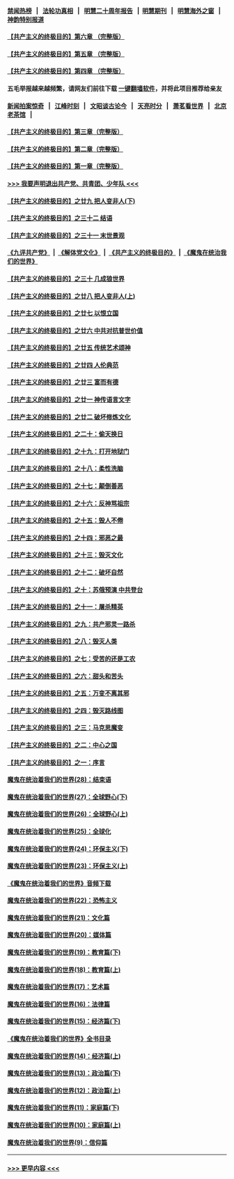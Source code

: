 #### [禁闻热榜](热点新闻.md?=0)  &nbsp;&nbsp;|&nbsp;&nbsp; [法轮功真相](https://github.com/gfw-breaker/truth/blob/master/README.md?=0) &nbsp;&nbsp;|&nbsp;&nbsp; [明慧二十周年报告](https://github.com/gfw-breaker/mh-reports/blob/master/README.md?=0) &nbsp;&nbsp;|&nbsp;&nbsp;[明慧期刊](https://github.com/gfw-breaker/mh-qikan) &nbsp;&nbsp;|&nbsp;&nbsp; [明慧海外之窗](https://github.com/gfw-breaker/mh-news/blob/master/README.md?=0) &nbsp;&nbsp;|&nbsp;&nbsp; [神韵特别报道](https://github.com/gfw-breaker/mh-news/blob/master/shenyun.md?=0)
#### [【共产主义的终极目的】第六章 （完整版）](../pages/nsc422/n11428913.md?t=03010102) 
#### [【共产主义的终极目的】第五章 （完整版）](../pages/nsc422/n11428912.md?t=03010102) 
#### [【共产主义的终极目的】第四章 （完整版）](../pages/nsc422/n11428907.md?t=03010102) 
#### 五毛举报越来越频繁，请网友们前往下载 [一键翻墙软件](https://github.com/gfw-breaker/ssr-accounts)，并将此项目推荐给亲友
#### [新闻拍案惊奇](https://github.com/gfw-breaker/banned-news/blob/master/pages/link4.md) &nbsp;&nbsp;|&nbsp;&nbsp; [江峰时刻](https://github.com/gfw-breaker/banned-news/blob/master/pages/link4.md) &nbsp;&nbsp;|&nbsp;&nbsp; [文昭谈古论今](https://github.com/gfw-breaker/banned-news/blob/master/pages/link4.md) &nbsp;&nbsp;|&nbsp;&nbsp; [天亮时分](https://github.com/gfw-breaker/banned-news/blob/master/pages/link4.md) &nbsp;&nbsp;|&nbsp;&nbsp; [萧茗看世界](https://github.com/gfw-breaker/banned-news/blob/master/pages/link4.md) &nbsp;&nbsp;|&nbsp;&nbsp; [北京老茶馆](https://github.com/gfw-breaker/banned-news/blob/master/pages/link4.md) &nbsp;&nbsp;|&nbsp;&nbsp; 
#### [【共产主义的终极目的】第三章（完整版）](../pages/nsc422/n11428848.md?t=03010102) 
#### [【共产主义的终极目的】第二章（完整版）](../pages/nsc422/n11428831.md?t=03010102) 
#### [【共产主义的终极目的】第一章（完整版）](../pages/nsc422/n11417651.md?t=03010102) 
#### [>>> 我要声明退出共产党、共青团、少年队 <<<](https://github.com/begood0513/goodnews/blob/master/quit/letter.md) 
#### [【共产主义的终极目的】之廿九 把人变非人(下)](../pages/nsc422/n11344140.md?t=03010102) 
#### [【共产主义的终极目的】之三十二 结语](../pages/nsc422/n11360535.md?t=03010102) 
#### [【共产主义的终极目的】之三十一 末世景观](../pages/nsc422/n11351129.md?t=03010102) 
#### [《九评共产党》](https://github.com/begood0513/9ping.md/blob/master/README.md) &nbsp;|&nbsp; [《解体党文化》](../../../../jtdwh.md/blob/master/README.md)  &nbsp;|&nbsp; [《共产主义的终极目的》](../../../../gczydzjmd.md/blob/master/README.md) &nbsp;|&nbsp; [《魔鬼在统治我们的世界》](../../../../mgztzwmdsj.md/blob/master/README.md) 
#### [【共产主义的终极目的】之三十 几成狼世界](../pages/nsc422/n11348280.md?t=03010102) 
#### [【共产主义的终极目的】之廿八 把人变非人(上)](../pages/nsc422/n11340492.md?t=03010102) 
#### [【共产主义的终极目的】之廿七 以恨立国](../pages/nsc422/n11336944.md?t=03010102) 
#### [【共产主义的终极目的】之廿六 中共对抗普世价值](../pages/nsc422/n11324785.md?t=03010102) 
#### [【共产主义的终极目的】之廿五 传统艺术颂神](../pages/nsc422/n11296396.md?t=03010102) 
#### [【共产主义的终极目的】之廿四 人伦典范](../pages/nsc422/n11296397.md?t=03010102) 
#### [【共产主义的终极目的】之廿三 富而有德](../pages/nsc422/n11283598.md?t=03010102) 
#### [【共产主义的终极目的】之廿一 神传语言文字](../pages/nsc422/n11263265.md?t=03010102) 
#### [【共产主义的终极目的】之廿二 破坏修炼文化](../pages/nsc422/n11245728.md?t=03010102) 
#### [【共产主义的终极目的】之二十：偷天换日](../pages/nsc422/n11238846.md?t=03010102) 
#### [【共产主义的终极目的】之十九：打开地狱门](../pages/nsc422/n11206376.md?t=03010102) 
#### [【共产主义的终极目的】之十八：柔性洗脑](../pages/nsc422/n11199994.md?t=03010102) 
#### [【共产主义的终极目的】之十七：颠倒善恶](../pages/nsc422/n11179782.md?t=03010102) 
#### [【共产主义的终极目的】之十六：反神骂祖宗](../pages/nsc422/n11166798.md?t=03010102) 
#### [【共产主义的终极目的】之十五：毁人不倦](../pages/nsc422/n11166792.md?t=03010102) 
#### [【共产主义的终极目的】之十四：邪恶之最](../pages/nsc422/n11150249.md?t=03010102) 
#### [【共产主义的终极目的】之十三：毁灭文化](../pages/nsc422/n11135227.md?t=03010102) 
#### [【共产主义的终极目的】之十二：破坏自然](../pages/nsc422/n11135214.md?t=03010102) 
#### [【共产主义的终极目的】之十：苏俄预演 中共登台](../pages/nsc422/n11118424.md?t=03010102) 
#### [【共产主义的终极目的】之十一：屠杀精英](../pages/nsc422/n11118442.md?t=03010102) 
#### [【共产主义的终极目的】之九：共产邪灵一路杀](../pages/nsc422/n11114139.md?t=03010102) 
#### [【共产主义的终极目的】之八：毁灭人类](../pages/nsc422/n11108503.md?t=03010102) 
#### [【共产主义的终极目的】之七：受苦的还是工农](../pages/nsc422/n11101809.md?t=03010102) 
#### [【共产主义的终极目的】之六：甜头和苦头](../pages/nsc422/n11096971.md?t=03010102) 
#### [【共产主义的终极目的】之五：万变不离其邪](../pages/nsc422/n11091285.md?t=03010102) 
#### [【共产主义的终极目的】之四：毁灭路线图](../pages/nsc422/n11086284.md?t=03010102) 
#### [【共产主义的终极目的】之三：马克思魔变](../pages/nsc422/n11061941.md?t=03010102) 
#### [【共产主义的终极目的】之二：中心之国](../pages/nsc422/n11047728.md?t=03010102) 
#### [【共产主义的终极目的】之一：序言](../pages/nsc422/n11086077.md?t=03010102) 
#### [魔鬼在统治着我们的世界(28)：结束语](../pages/nsc422/n10936246.md?t=03010102) 
#### [魔鬼在统治着我们的世界(27)：全球野心(下)](../pages/nsc422/n10928319.md?t=03010102) 
#### [魔鬼在统治着我们的世界(26)：全球野心(上)](../pages/nsc422/n10900318.md?t=03010102) 
#### [魔鬼在统治着我们的世界(25)：全球化](../pages/nsc422/n10788205.md?t=03010102) 
#### [魔鬼在统治着我们的世界(24)：环保主义(下)](../pages/nsc422/n10695307.md?t=03010102) 
#### [魔鬼在统治着我们的世界(23)：环保主义(上)](../pages/nsc422/n10688613.md?t=03010102) 
#### [《魔鬼在统治着我们的世界》音频下载](../pages/nsc422/n10635553.md?t=03010102) 
#### [魔鬼在统治着我们的世界(22)：恐怖主义](../pages/nsc422/n10614727.md?t=03010102) 
#### [魔鬼在统治着我们的世界(21)：文化篇](../pages/nsc422/n10597706.md?t=03010102) 
#### [魔鬼在统治着我们的世界(20)：媒体篇](../pages/nsc422/n10586579.md?t=03010102) 
#### [魔鬼在统治着我们的世界(19)：教育篇(下)](../pages/nsc422/n10564808.md?t=03010102) 
#### [魔鬼在统治着我们的世界(18)：教育篇(上)](../pages/nsc422/n10526970.md?t=03010102) 
#### [魔鬼在统治着我们的世界(17)：艺术篇](../pages/nsc422/n10499093.md?t=03010102) 
#### [魔鬼在统治着我们的世界(16)：法律篇](../pages/nsc422/n10485969.md?t=03010102) 
#### [魔鬼在统治着我们的世界(15)：经济篇(下)](../pages/nsc422/n10469975.md?t=03010102) 
#### [《魔鬼在统治着我们的世界》全书目录](../pages/nsc422/n10464261.md?t=03010102) 
#### [魔鬼在统治着我们的世界(14)：经济篇(上)](../pages/nsc422/n10457370.md?t=03010102) 
#### [魔鬼在统治着我们的世界(13)：政治篇(下)](../pages/nsc422/n10448270.md?t=03010102) 
#### [魔鬼在统治着我们的世界(12)：政治篇(上)](../pages/nsc422/n10444576.md?t=03010102) 
#### [魔鬼在统治着我们的世界(11)：家庭篇(下)](../pages/nsc422/n10440961.md?t=03010102) 
#### [魔鬼在统治着我们的世界(10)：家庭篇(上)](../pages/nsc422/n10435448.md?t=03010102) 
#### [魔鬼在统治着我们的世界(9)：信仰篇](../pages/nsc422/n10432159.md?t=03010102) 

----
#### [ >>> 更早内容 <<< ](../indexes/nsc422-earlier.md)
